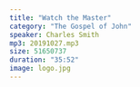 ```yaml
---
title: "Watch the Master"
category: "The Gospel of John"
speaker: Charles Smith
mp3: 20191027.mp3
size: 51650737
duration: "35:52"
image: logo.jpg
---
```

